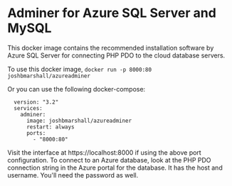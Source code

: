 # Adminer for Azure SQL Server and MySQL

This docker image contains the recommended installation software by Azure SQL Server for connecting PHP PDO to the cloud database servers.

To use this docker image, `docker run -p 8000:80 joshbmarshall/azureadminer`

Or you can use the following docker-compose:
```
  version: "3.2"
  services:
    adminer:
      image: joshbmarshall/azureadminer
      restart: always
      ports:
        - "8000:80"
```
Visit the interface at https://localhost:8000 if using the above port configuration.
To connect to an Azure database, look at the PHP PDO connection string in the Azure portal for the database.
It has the host and username. You'll need the password as well.
